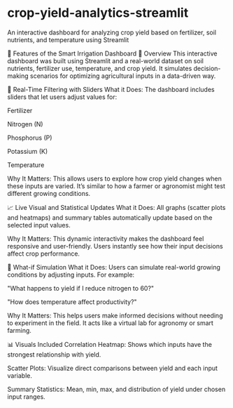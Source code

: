 # crop-yield-analytics-streamlit
An interactive dashboard for analyzing crop yield based on fertilizer, soil nutrients, and temperature using Streamlit 

🧾 Features of the Smart Irrigation Dashboard
🌱 Overview
This interactive dashboard was built using Streamlit and a real-world dataset on soil nutrients, fertilizer use, temperature, and crop yield. It simulates decision-making scenarios for optimizing agricultural inputs in a data-driven way.

🔧 Real-Time Filtering with Sliders
What it Does:
The dashboard includes sliders that let users adjust values for:

Fertilizer

Nitrogen (N)

Phosphorus (P)

Potassium (K)

Temperature

Why It Matters:
This allows users to explore how crop yield changes when these inputs are varied. It’s similar to how a farmer or agronomist might test different growing conditions.

📈 Live Visual and Statistical Updates
What it Does:
All graphs (scatter plots and heatmaps) and summary tables automatically update based on the selected input values.

Why It Matters:
This dynamic interactivity makes the dashboard feel responsive and user-friendly. Users instantly see how their input decisions affect crop performance.

🧪 What-if Simulation
What it Does:
Users can simulate real-world growing conditions by adjusting inputs. For example:

"What happens to yield if I reduce nitrogen to 60?"

"How does temperature affect productivity?"

Why It Matters:
This helps users make informed decisions without needing to experiment in the field. It acts like a virtual lab for agronomy or smart farming.

📊 Visuals Included
Correlation Heatmap: Shows which inputs have the strongest relationship with yield.

Scatter Plots: Visualize direct comparisons between yield and each input variable.

Summary Statistics: Mean, min, max, and distribution of yield under chosen input ranges.
